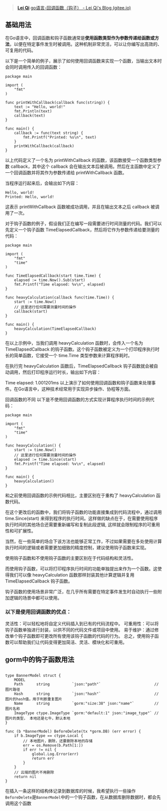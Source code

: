 
>[**Lei Qi**](https://leiqicn.gitee.io/)
>[go语言-回调函数（钩子） - Lei Qi's Blog (gitee.io)](https://leiqicn.gitee.io/2023-05-25-2cbe3a05ec00.html#%E5%9B%9E%E8%B0%83%E5%87%BD%E6%95%B0%E7%9A%84%E4%B8%8D%E5%90%8C)

## 基础用法
在Go语言中，回调函数和钩子函数通常是**使用函数类型作为参数传递给函数或方法**，以便在特定事件发生时被调用。这种机制非常灵活，可以让你编写出高效的、可复用的代码。

以下是一个简单的例子，展示了如何使用回调函数来实现一个函数，当输出文本时会同时调用传入的回调函数：
```
package main

import (
    "fmt"
)

func printWithCallback(callback func(string)) {
    text := "Hello, world!"
    fmt.Println(text)
    callback(text)
}

func main() {
    callback := func(text string) {
        fmt.Printf("Printed: %s\n", text)
    }
    printWithCallback(callback)
}
```

以上代码定义了一个名为 printWithCallback 的函数，该函数接受一个函数类型参数 callback，其中这个 callback 会在输出文本后被调用。然后在主函数中定义了一个回调函数并将其作为参数传递给 printWithCallback 函数。

当程序运行起来后，会输出如下内容：

```
Hello, world!
Printed: Hello, world!
```
这表示 printWithCallback 函数被成功调用，并且在输出文本之后 callback 被调用了一次。

对于钩子函数的例子，假设我们正在编写一段需要进行时间测量的代码。我们可以先定义一个钩子函数 TimeElapsedCallback，然后将它作为参数传递给要测量的代码：

```
package main

import (
    "fmt"
    "time"
)

func TimeElapsedCallback(start time.Time) {
    elapsed := time.Now().Sub(start)
    fmt.Printf("Time elapsed: %v\n", elapsed)
}

func heavyCalculation(callback func(time.Time)) {
    start := time.Now()
    // 这里进行任何需要测量时间的操作
    callback(start)
}

func main() {
    heavyCalculation(TimeElapsedCallback)
}
```
在以上示例中，当我们调用 heavyCalculation 函数时，会传入一个名为 TimeElapsedCallback 的钩子函数。这个钩子函数被定义为一个打印程序执行时长的简单函数，它接受一个 time.Time 类型参数来计算程序耗时。

在执行完 heavyCalculation 函数后，TimeElapsedCallback 钩子函数就会被自动调用，然后打印程序运行时长，输出如下内容：

Time elapsed: 1.001201ms
以上演示了如何使用回调函数和钩子函数来处理事件。在Go语言中，这种技术经常用于实现异步操作、协程等方面。

回调函数的不同
以下是不使用回调函数的方式实现计算程序执行时间的示例代码：
```
package main

import (
    "fmt"
    "time"
)

func heavyCalculation() {
    start := time.Now()
    // 这里进行任何需要测量时间的操作
    elapsed := time.Since(start)
    fmt.Printf("Time elapsed: %v\n", elapsed)
}

func main() {
    heavyCalculation()
}
```
和之前使用回调函数的示例代码相比，主要区别在于重构了 heavyCalculation 函数代码。

在这个更改后的函数中，我们将钩子函数的功能直接集成到代码流程中，通过调用 time.Since(start) 来得到程序的执行时间。这样做的缺点在于，在需要使用程序执行时间的其他场合还需要重新编写和复制此段逻辑, 这样就会限制程序的可重用性和可扩展性。

当然，在一些简单的场合下该方法也能够正常工作，不过如果需要在多处使用计算执行时间的逻辑或者需要更加细致的精度控制，建议使用钩子函数来实现。

使用钩子函数和不使用钩子函数的主要区别在于代码结构和灵活性。

而使用钩子函数，可以将打印程序执行时间的功能单独提出来作为一个函数。这使得我们可以像 heavyCalculation 函数那样封装其他计算逻辑并复用 TimeElapsedCallback 钩子函数。

钩子函数的使用场景非常广泛，在几乎所有需要在特定事件发生时自动执行一些附加逻辑的场景中都可以使用。

### 以下是使用回调函数的优点：
灵活性：可以轻松地将自定义代码插入到已有的代码流程中。
可重用性：可以将钩子函数单独进行封装，以供不同的代码文件或项目中使用。
易于维护：通过修改单个钩子函数即可更改所有使用该钩子函数的代码的行为。
总之，使用钩子函数可以帮助我们让代码变得更加简洁、灵活、模块化和可重用。

## gorm中的钩子函数用法

```

type BannerModel struct {
	MODEL
	Path      string          `json:"path"`                        // 图片路径
	Hash      string          `json:"hash"`                        // 图片的hash值，用于判断重复图片
	Name      string          `gorm:"size:38" json:"name"`         // 图片名称
	ImageType ctype.ImageType `gorm:"default:1" json:"image_type"` // 图片的类型， 本地还是七牛，默认本地
}

func (b *BannerModel) BeforeDelete(tx *gorm.DB) (err error) {
	if b.ImageType == ctype.Local {
		// 本地图片，删除，还要删除本地的存储
		err = os.Remove(b.Path[1:])
		if err != nil {
			global.Log.Error(err)
			return err
		}
	}
	// 云端的图片不用删除
	return nil
}

```

在插入一条这样的结构体记录到数据库的时候，我希望执行一些操作
`BeforeDelete`是`BannerModel`中的一个钩子函数，在从数据库删除数据时，都会先调用这个函数